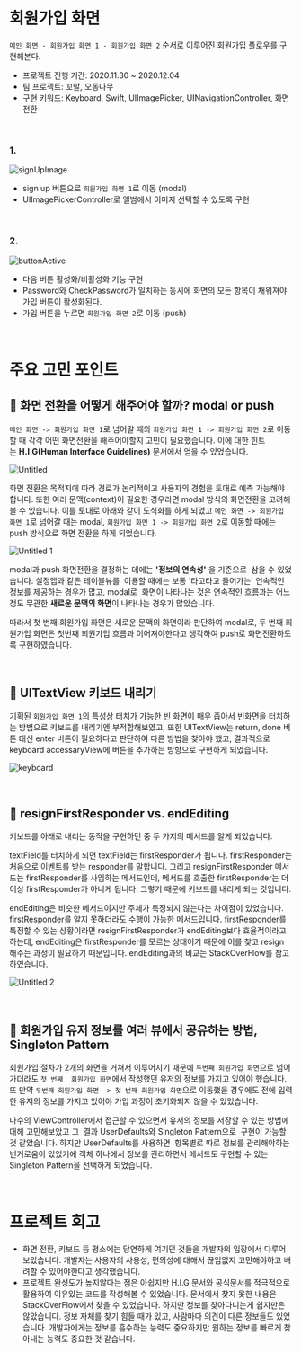
# 회원가입 화면


`메인 화면 - 회원가입 화면 1 - 회원가입 화면 2` 순서로 이루어진 회원가입 플로우를 구현해본다.

- 프로젝트 진행 기간: 2020.11.30 ~ 2020.12.04
- 팀 프로젝트: 꼬말, 오동나무
- 구현 키워드: Keyboard, Swift, UIImagePicker, UINavigationController, 화면 전환

<br>

### 1.

![signUpImage](https://user-images.githubusercontent.com/73867548/121781319-1ecf9c00-cbdf-11eb-903c-9bc4a8d623dc.gif)

- sign up 버튼으로 `회원가입 화면 1`로 이동 (modal)
- UIImagePickerController로 앨범에서 이미지 선택할 수 있도록 구현

<br>

### 2.
![buttonActive](https://user-images.githubusercontent.com/73867548/121781326-22fbb980-cbdf-11eb-9c06-3489c1109bfa.gif)

- 다음 버튼 활성화/비활성화 기능 구현
- Password와 CheckPassword가 일치하는 동시에 화면의 모든 항목이 채워져야 가입 버튼이 활성화된다.
- 가입 버튼을 누르면 `회원가입 화면 2`로 이동 (push)

<br>

# 주요 고민 포인트

## 🤔 화면 전환을 어떻게 해주어야 할까? modal or push

 `메인 화면 -> 회원가입 화면 1`로 넘어갈 때와 `회원가입 화면 1 -> 회원가입 화면 2`로 이동할 때 각각 어떤 화면전환을 해주어야할지 고민이 필요했습니다. 이에 대한 힌트는 **H.I.G(Human Interface Guidelines)** 문서에서 얻을 수 있었습니다.

![Untitled](https://user-images.githubusercontent.com/73867548/121781329-27c06d80-cbdf-11eb-9362-4b968a4472a5.png)

 화면 전환은 목적지에 따라 경로가 논리적이고 사용자의 경험을 토대로 예측 가능해야 합니다. 또한 여러 문맥(context)이 필요한 경우라면 modal 방식의 화면전환을 고려해볼 수 있습니다. 이를 토대로 아래와 같이 도식화를 하게 되었고 `메인 화면 -> 회원가입 화면 1`로 넘어갈 때는 modal, `회원가입 화면 1 -> 회원가입 화면 2`로 이동할 때에는 push 방식으로 화면 전환을 하게 되었습니다.

![Untitled 1](https://user-images.githubusercontent.com/73867548/121781333-2b53f480-cbdf-11eb-9214-f5e29184867f.png)

 modal과 push 화면전환을 결정하는 데에는 **'정보의 연속성'** 을 기준으로  삼을 수 있었습니다. 설정앱과 같은 테이블뷰를  이용할 때에는 보통 '타고타고 들어가는' 연속적인 정보를 제공하는 경우가 많고, modal로  화면이 나타나는 것은 연속적인 흐름과는 어느정도 무관한 **새로운 문맥의 화면**이 나타나는 경우가 많았습니다. <br>

 따라서 첫 번째 회원가입 화면은 새로운 문맥의 화면이라 판단하여 modal로, 두 번째 회원가입 화면은 첫번째 회원가입 흐름과 이어져야한다고 생각하여 push로 화면전환하도록 구현하였습니다.
 
 <br>

## 🤔 UITextView 키보드 내리기

 기획된 `회원가입 화면 1`의 특성상 터치가 가능한 빈 화면이 매우 좁아서 빈화면을 터치하는 방법으로 키보드를 내리기엔 부적합해보였고, 또한 UITextView는 return, done 버튼 대신 enter 버튼이 필요하다고 판단하여 다른 방법을 찾아야 했고, 결과적으로 keyboard accessaryView에 버튼을 추가하는 방향으로 구현하게 되었습니다.

![keyboard](https://user-images.githubusercontent.com/73867548/121781338-2db64e80-cbdf-11eb-9069-206dad8ccd25.jpg)

<br>

## 🤔 resignFirstResponder vs. endEditing

 키보드를 아래로 내리는 동작을 구현하던 중 두 가지의 메서드를 알게 되었습니다. <br>

 textField를 터치하게 되면 textField는 firstResponder가 됩니다. firstResponder는 처음으로 이벤트를 받는 responder를 말합니다. 그리고 resignFirstResponder 메서드는 firstResponder를 사임하는 메서드인데, 메서드를 호출한 firstResponder는 더 이상 firstResponder가 아니게 됩니다. 그렇기 때문에 키보드를 내리게 되는 것입니다. <br>

 endEditing은 비슷한 메서드이지만 주체가 특정되지 않는다는 차이점이 있었습니다. firstResponder를 알지 못하더라도 수행이 가능한 메서드입니다. firstResponder를 특정할 수 있는 상황이라면 resignFirstResponder가 endEditing보다 효율적이라고 하는데, endEditing은 firstResponder를 모르는 상태이기 때문에 이를 찾고 resign 해주는 과정이 필요하기 때문입니다. endEditing과의 비교는 StackOverFlow를 참고하였습니다.

![Untitled 2](https://user-images.githubusercontent.com/73867548/121781342-2f801200-cbdf-11eb-8e24-0d1deb7bc508.png)

<br>

## 🤔 회원가입 유저 정보를 여러 뷰에서 공유하는 방법, Singleton Pattern

 회원가입 절차가 2개의 화면을 거쳐서 이루어지기 때문에 `두번째 회원가입 화면`으로 넘어가더라도 `첫 번째  회원가입 화면`에서 작성했던 유저의 정보를 가지고 있어야 했습니다. 또 만약 `두번째 회원가입 화면 -> 첫 번째 회원가입 화면`으로 이동했을 경우에도 전에 입력한 유저의 정보를 가지고 있어야 가입 과정이 초기화되지 않을 수 있었습니다. <br>

 다수의 ViewController에서 접근할 수 있으면서 유저의 정보를 저장할 수 있는 방법에 대해 고민해보았고 그  결과 UserDefaults와 Singleton Pattern으로  구현이 가능할 것 같았습니다. 하지만 UserDefaults를 사용하면  항목별로 따로 정보를 관리해야하는 번거로움이 있었기에 객체 하나에서 정보를 관리하면서 메서드도 구현할 수 있는 Singleton Pattern을 선택하게 되었습니다.
 
 <br>

# 프로젝트 회고


- 화면 전환, 키보드 등 평소에는 당연하게 여기던 것들을 개발자의 입장에서 다루어보았습니다. 개발자는 사용자의 사용성, 편의성에 대해서 끊임없지 고민해야하고 배려할 수 있어야한다고 생각했습니다.
- 프로젝트 완성도가 높지않다는 점은 아쉽지만 H.I.G 문서와 공식문서를 적극적으로 활용하여 이유있는 코드를 작성해볼 수 있었습니다. 문서에서 찾지 못한 내용은 StackOverFlow에서 찾을 수 있었습니다. 하지만 정보를 찾아다니는게 쉽지만은 않았습니다. 정보 자체를 찾기 힘들 때가 있고, 사람마다 의견이 다른 정보들도 있었습니다. 개발자에게는 정보를 흡수하는 능력도 중요하지만 원하는 정보를 빠르게 찾아내는 능력도 중요한 것 같습니다.

<br>

